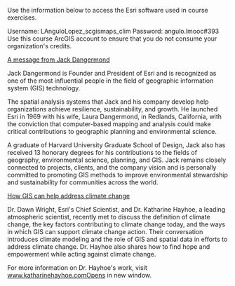 Use the information below to access the Esri software used in course exercises.

Username: LAnguloLopez_scgismaps_clim
Password: angulo.lmooc#393
Use this course ArcGIS account to ensure that you do not consume your organization's credits.


[A message from Jack Dangermond](https://www.esri.com/training/mooc/player/645d6a07eb82fb767bb0c012/645d6ac3eb82fb767bb0c434/lessons/150631/)

Jack Dangermond is Founder and President of Esri and is recognized as one of the most influential people in the field of geographic information system (GIS) technology. 

The spatial analysis systems that Jack and his company develop help organizations achieve resilience, sustainability, and growth. He launched Esri in 1969 with his wife, Laura Dangermond, in Redlands, California, with the conviction that computer-based mapping and analysis could make critical contributions to geographic planning and environmental science.

A graduate of Harvard University Graduate School of Design, Jack also has received 13 honorary degrees for his contributions to the fields of geography, environmental science, planning, and GIS. Jack remains closely connected to projects, clients, and the company vision and is personally committed to promoting GIS methods to improve environmental stewardship and sustainability for communities across the world.


[ How GIS can help address climate change](https://www.esri.com/training/mooc/player/645d6a07eb82fb767bb0c012/645d6ac3eb82fb767bb0c434/lessons/150631/)

Dr. Dawn Wright, Esri's Chief Scientist, and Dr. Katharine Hayhoe, a leading atmospheric scientist, recently met to discuss the definition of climate change, the key factors contributing to climate change today, and the ways in which GIS can support climate change action. Their conversation introduces climate modeling and the role of GIS and spatial data in efforts to address climate change. Dr. Hayhoe also shares how to find hope and empowerment while acting against climate change.

For more information on Dr. Hayhoe's work, visit www.katharinehayhoe.comOpens in new window.


